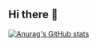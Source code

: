 ## Hi there 👋
[![Anurag's GitHub stats](https://github-readme-stats.vercel.app/api?username=arnold01235)](https://github.com/anuraghazra/github-readme-stats)


<!--
**arnold01235/arnold01235** is a ✨ _special_ ✨ repository because its `README.md` (this file) appears on your GitHub profile.

Here are some ideas to get you started:

- 🔭 I’m currently working on ...
- 🌱 I’m currently learning ...
- 👯 I’m looking to collaborate on ...
- 🤔 I’m looking for help with ...
- 💬 Ask me about ...
- 📫 How to reach me: ...
- 😄 Pronouns: ...
- ⚡ Fun fact: ...
-->

